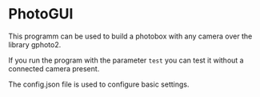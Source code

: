 # PhotoGUI

This programm can be used to build a photobox with any camera over the library gphoto2.

If you run the program with the parameter `test` you can test it without a connected camera present.

The config.json file is used to configure basic settings.